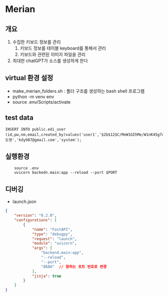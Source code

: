 # Merian

## 개요

1. 수집한 키보드  정보를 관리
    1. 키보드 정보를 테이블 keyboard를 통해서 관리
    2. 키보드와 관련된 이미지 파일을 관리
2. 최대한 chatGPT가 소스를 생성하게 한다


## virtual 환경 설정
- make_merian_folders.sh : 폴더 구조를 생성하는 bash shell 프로그램
- python -m venv env
- source .env/Scripts/activate

## test data
```
INSERT INTO public.edi_user (id,pw,nm,email,created_by)values('user1','$2b$12$C/MeW1GIhMe/W1nK45g7u.B.MrPzg4xQQDWFXZdCXYCfIA1xkClP2','김도영','kdy987@gmail.com','system');
```

## 실행환경
```
    source .env
    uvicorn backedn.main:app --reload --port $PORT
```
## 디버깅

* launch.json
```json
{
    "version": "0.2.0",
    "configurations": [
        {
            "name": "FastAPI",
            "type": "debugpy",
            "request": "launch",
            "module": "uvicorn",
            "args": [
                "backend.main:app",
                "--reload",
                "--port",
                "8686"  // 원하는 포트 번호로 변경
            ],
            "jinja": true
        }
    ]
}
```